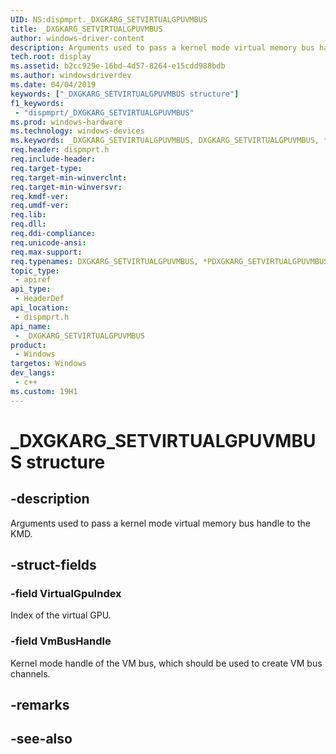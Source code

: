 ```yaml
---
UID: NS:dispmprt._DXGKARG_SETVIRTUALGPUVMBUS
title: _DXGKARG_SETVIRTUALGPUVMBUS
author: windows-driver-content
description: Arguments used to pass a kernel mode virtual memory bus handle to the KMD.
tech.root: display
ms.assetid: b2cc929e-16bd-4d57-8264-e15cdd988bdb
ms.author: windowsdriverdev
ms.date: 04/04/2019 
keywords: ["_DXGKARG_SETVIRTUALGPUVMBUS structure"]
f1_keywords:
 - "dispmprt/_DXGKARG_SETVIRTUALGPUVMBUS"
ms.prod: windows-hardware
ms.technology: windows-devices
ms.keywords: _DXGKARG_SETVIRTUALGPUVMBUS, DXGKARG_SETVIRTUALGPUVMBUS, *PDXGKARG_SETVIRTUALGPUVMBUS, 
req.header: dispmprt.h
req.include-header:
req.target-type:
req.target-min-winverclnt: 
req.target-min-winversvr:
req.kmdf-ver:
req.umdf-ver:
req.lib:
req.dll:
req.ddi-compliance:
req.unicode-ansi:
req.max-support:
req.typenames: DXGKARG_SETVIRTUALGPUVMBUS, *PDXGKARG_SETVIRTUALGPUVMBUS
topic_type: 
 - apiref
api_type: 
 - HeaderDef
api_location: 
 - dispmprt.h
api_name: 
 - _DXGKARG_SETVIRTUALGPUVMBUS
product: 
 - Windows
targetos: Windows
dev_langs:
 - c++
ms.custom: 19H1
---
```


# _DXGKARG_SETVIRTUALGPUVMBUS structure

## -description

Arguments used to pass a kernel mode virtual memory bus handle to the KMD.

## -struct-fields

### -field VirtualGpuIndex

Index of the virtual GPU.

### -field VmBusHandle
 
Kernel mode handle of the VM bus, which should be used to create VM bus channels.

## -remarks

## -see-also
